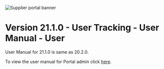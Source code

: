 ![Supplier portal banner](../../../../images/banner-supplier-portal.jpg)

# Version 21.1.0 - User Tracking - User Manual - User

User Manual for 21.1.0 is same as 20.2.0. 

To view the user manual for Portal admin click [here](../20.2.0/usermanual-supplierportal-user_tracking-user.md).
